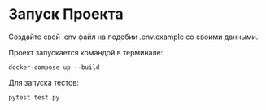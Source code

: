 # Запуск Проекта
Создайте свой .env файл на подобии .env.example со своими данными.

Проект запускается командой в терминале:
```
docker-compose up --build
```
Для запуска тестов:
```
pytest test.py
```
